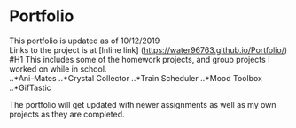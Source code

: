 # Portfolio
This portfolio is updated as of 10/12/2019  
Links to the project is at [Inline link] (https://water96763.github.io/Portfolio/)
#H1
This includes some of the homework projects, and group projects I worked on while in school.  
..*Ani-Mates
..*Crystal Collector
..*Train Scheduler
..*Mood Toolbox
..*GifTastic

The portfolio will get updated with newer assignments as well as my own projects as they are completed.

